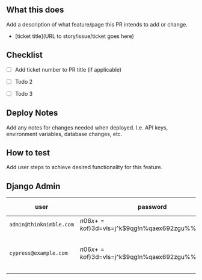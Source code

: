 ## What this does

Add a description of what feature/page this PR intends to add or change.

- [ticket title](URL to story/issue/ticket goes here)

## Checklist
- [ ] Add ticket number to PR title (if applicable)
- [ ] Todo 2
- [ ] Todo 3


## Deploy Notes

Add any notes for changes needed when deployed. I.e. API keys, environment variables, database changes, etc.

## How to test

Add user steps to achieve desired functionality for this feature.

## Django Admin
| user | password | has admin | notes |
| --- | --- | --- | --- |
| `admin@thinknimble.com` | $n06x+=ko$f)3d=vls=j^k$9qg!n%qaex692zgu%%_8#&8_z!r | :white_check_mark: | |
| `cypress@example.com` | $n06x+=ko$f)3d=vls=j^k$9qg!n%qaex692zgu%%_8#&8_z!r | :x: | Only use for automated E2E testing |
